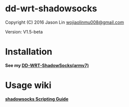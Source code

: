 # dd-wrt-shadowsocks

Copyright (C) 2016 Jason Lin <wojiaolinmu008@gmail.com>

Version: V1.5-beta

# Installation

**See my [DD-WRT-ShadowSocks(armv7)](http://www.router008.com/2016/05/09/DD-WRT-ShadowSocks/)**

# Usage wiki

**[shadowsocks Scripting Guide](http://www.router008.com/2016/02/14/ShadowSocks-Scripting-Guide/)**
